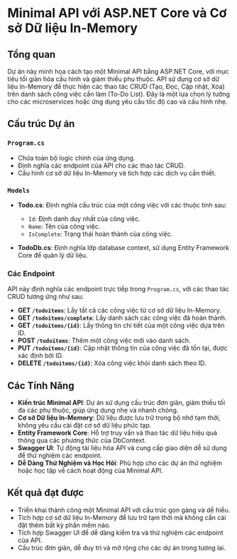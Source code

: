# Minimal API với ASP.NET Core và Cơ sở Dữ liệu In-Memory

## Tổng quan
Dự án này minh họa cách tạo một Minimal API bằng ASP.NET Core, với mục tiêu tối giản hóa cấu hình và giảm thiểu phụ thuộc. API sử dụng cơ sở dữ liệu In-Memory để thực hiện các thao tác CRUD (Tạo, Đọc, Cập nhật, Xóa) trên danh sách công việc cần làm (To-Do List). Đây là một lựa chọn lý tưởng cho các microservices hoặc ứng dụng yêu cầu tốc độ cao và cấu hình nhẹ.

## Cấu trúc Dự án

### `Program.cs`
- Chứa toàn bộ logic chính của ứng dụng.
- Định nghĩa các endpoint của API cho các thao tác CRUD.
- Cấu hình cơ sở dữ liệu In-Memory và tích hợp các dịch vụ cần thiết.

### `Models`
- **Todo.cs**: Định nghĩa cấu trúc của một công việc với các thuộc tính sau:
  - `Id`: Định danh duy nhất của công việc.
  - `Name`: Tên của công việc.
  - `IsComplete`: Trạng thái hoàn thành của công việc.

- **TodoDb.cs**: Định nghĩa lớp database context, sử dụng Entity Framework Core để quản lý dữ liệu.

### Các Endpoint
API này định nghĩa các endpoint trực tiếp trong `Program.cs`, với các thao tác CRUD tương ứng như sau:

- **GET `/todoitems`**: Lấy tất cả các công việc từ cơ sở dữ liệu In-Memory.
- **GET `/todoitems/complete`**: Lấy danh sách các công việc đã hoàn thành.
- **GET `/todoitems/{id}`**: Lấy thông tin chi tiết của một công việc dựa trên ID.
- **POST `/todoitems`**: Thêm một công việc mới vào danh sách.
- **PUT `/todoitems/{id}`**: Cập nhật thông tin của công việc đã tồn tại, được xác định bởi ID.
- **DELETE `/todoitems/{id}`**: Xóa công việc khỏi danh sách theo ID.

## Các Tính Năng

- **Kiến trúc Minimal API**: Dự án sử dụng cấu trúc đơn giản, giảm thiểu tối đa các phụ thuộc, giúp ứng dụng nhẹ và nhanh chóng.
- **Cơ sở Dữ liệu In-Memory**: Dữ liệu được lưu trữ trong bộ nhớ tạm thời, không yêu cầu cài đặt cơ sở dữ liệu phức tạp.
- **Entity Framework Core**: Hỗ trợ truy vấn và thao tác dữ liệu hiệu quả thông qua các phương thức của DbContext.
- **Swagger UI**: Tự động tài liệu hóa API và cung cấp giao diện dễ sử dụng để thử nghiệm các endpoint.
- **Dễ Dàng Thử Nghiệm và Học Hỏi**: Phù hợp cho các dự án thử nghiệm hoặc học tập về cách hoạt động của Minimal API.

## Kết quả đạt được
- Triển khai thành công một Minimal API với cấu trúc gọn gàng và dễ hiểu.
- Tích hợp cơ sở dữ liệu In-Memory để lưu trữ tạm thời mà không cần cài đặt thêm bất kỳ phần mềm nào.
- Tích hợp Swagger UI để dễ dàng kiểm tra và thử nghiệm các endpoint của API.
- Cấu trúc đơn giản, dễ duy trì và mở rộng cho các dự án trong tương lai.

